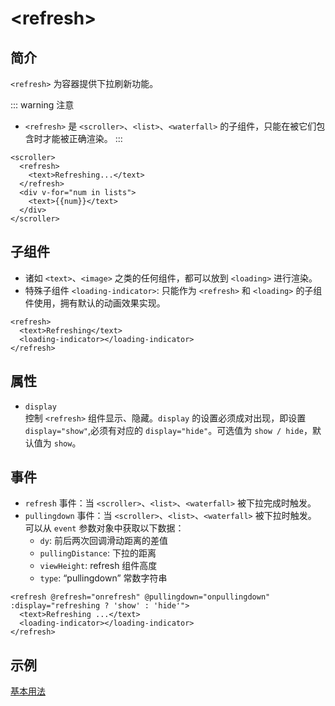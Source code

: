 # &lt;refresh&gt;

## 简介
`<refresh>` 为容器提供下拉刷新功能。

::: warning 注意
* `<refresh>` 是 `<scroller>`、`<list>`、`<waterfall>` 的子组件，只能在被它们包含时才能被正确渲染。
:::

```vue{2}
<scroller>
  <refresh>
    <text>Refreshing...</text>
  </refresh>
  <div v-for="num in lists">
    <text>{{num}}</text>
  </div>
</scroller>
```

## 子组件
* 诸如 `<text>`、`<image>` 之类的任何组件，都可以放到 `<loading>` 进行渲染。
* 特殊子组件 `<loading-indicator>`: 只能作为 `<refresh>` 和 `<loading>` 的子组件使用，拥有默认的动画效果实现。
```vue{3}
<refresh>
  <text>Refreshing</text>
  <loading-indicator></loading-indicator>
</refresh>
```

## 属性
* `display`  
  控制 `<refresh>` 组件显示、隐藏。`display` 的设置必须成对出现，即设置 `display="show"`,必须有对应的 `display="hide"`。可选值为 `show / hide`，默认值为 `show`。

## 事件
* `refresh` 事件：当 `<scroller>`、`<list>`、`<waterfall>` 被下拉完成时触发。
* `pullingdown` 事件：当 `<scroller>`、`<list>`、`<waterfall>` 被下拉时触发。
  可以从 `event` 参数对象中获取以下数据：
  * `dy`: 前后两次回调滑动距离的差值
  * `pullingDistance`: 下拉的距离
  * `viewHeight`: refresh 组件高度
  * `type`: “pullingdown” 常数字符串

```vue
<refresh @refresh="onrefresh" @pullingdown="onpullingdown" :display="refreshing ? 'show' : 'hide'">
  <text>Refreshing ...</text>
  <loading-indicator></loading-indicator>
</refresh>
```

## 示例
[基本用法](http://dotwe.org/vue/fccb7c6b9a9f4b7b1f3f7518344cf1bb)
<IPhoneImg imgSrc="https://img.alicdn.com/tfs/TB1EMM7nYvpK1RjSZPiXXbmwXXa-1242-2208.png" />